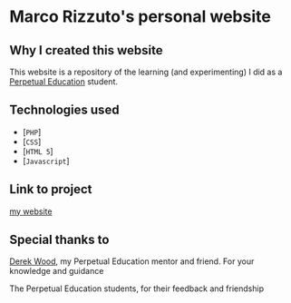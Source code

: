 # Marco Rizzuto's personal website

## Why I created this website
This website is a repository of the learning (and experimenting) I did as a [Perpetual Education](https://perpetual.education) student. 

## Technologies used
- [`PHP`]
- [`CSS`]
- [`HTML 5`]
- [`Javascript`]

## Link to project
[my website](https://peprojects.dev/alpha-1/mprizzuto/)

## Special thanks to 
[Derek Wood](https://github.com/sheriffderek), my Perpetual Education mentor and friend. For your knowledge and guidance

The Perpetual Education students, for their feedback and friendship
